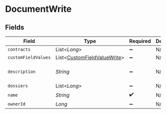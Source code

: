 # DocumentWrite


## Fields

| Field                                                                       | Type                                                                        | Required                                                                    | Description                                                                 | Example                                                                     |
| --------------------------------------------------------------------------- | --------------------------------------------------------------------------- | --------------------------------------------------------------------------- | --------------------------------------------------------------------------- | --------------------------------------------------------------------------- |
| `contracts`                                                                 | List<*Long*>                                                                | :heavy_minus_sign:                                                          | N/A                                                                         |                                                                             |
| `customFieldValues`                                                         | List<[CustomFieldValueWrite](../../models/shared/CustomFieldValueWrite.md)> | :heavy_minus_sign:                                                          | N/A                                                                         |                                                                             |
| `description`                                                               | *String*                                                                    | :heavy_minus_sign:                                                          | N/A                                                                         | Lorem ipsum dolor sit amet.                                                 |
| `dossiers`                                                                  | List<*Long*>                                                                | :heavy_minus_sign:                                                          | N/A                                                                         |                                                                             |
| `name`                                                                      | *String*                                                                    | :heavy_check_mark:                                                          | N/A                                                                         | filename.pdf                                                                |
| `ownerId`                                                                   | *Long*                                                                      | :heavy_minus_sign:                                                          | N/A                                                                         | 1                                                                           |